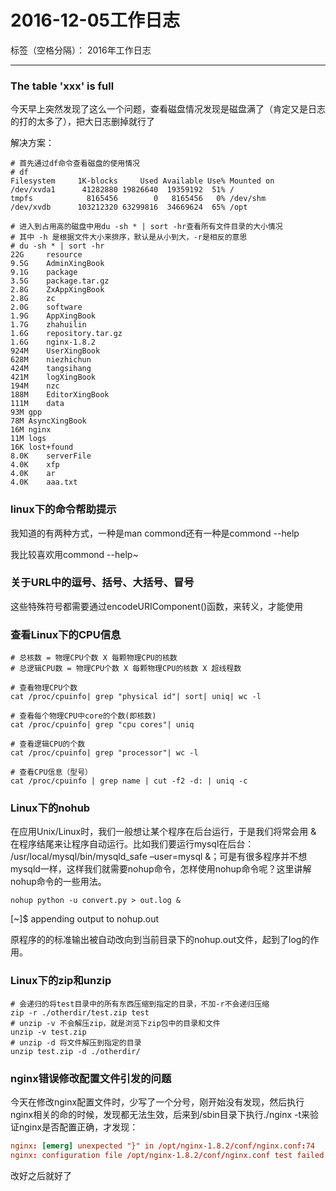 # 2016-12-05工作日志

标签（空格分隔）： 2016年工作日志

---

### The table 'xxx' is full

今天早上突然发现了这么一个问题，查看磁盘情况发现是磁盘满了（肯定又是日志的打的太多了），把大日志删掉就行了

解决方案：

``` commond
# 首先通过df命令查看磁盘的使用情况
# df
Filesystem     1K-blocks     Used Available Use% Mounted on
/dev/xvda1      41282880 19826640  19359192  51% /
tmpfs            8165456        0   8165456   0% /dev/shm
/dev/xvdb      103212320 63299816  34669624  65% /opt

# 进入到占用高的磁盘中用du -sh * | sort -hr查看所有文件目录的大小情况
# 其中 -h 是根据文件大小来排序，默认是从小到大，-r是相反的意思
# du -sh * | sort -hr
22G	    resource
9.5G	AdminXingBook
9.1G	package
3.5G	package.tar.gz
2.8G	ZxAppXingBook
2.8G	zc
2.0G	software
1.9G	AppXingBook
1.7G	zhahuilin
1.6G	repository.tar.gz
1.6G	nginx-1.8.2
924M	UserXingBook
628M	niezhichun
424M	tangsihang
421M	logXingBook
194M	nzc
188M	EditorXingBook
111M	data
93M	gpp
78M	AsyncXingBook
16M	nginx
11M	logs
16K	lost+found
8.0K	serverFile
4.0K	xfp
4.0K	ar
4.0K	aaa.txt
```

### linux下的命令帮助提示

我知道的有两种方式，一种是man commond还有一种是commond --help

我比较喜欢用commond --help~

### 关于URL中的逗号、括号、大括号、冒号

这些特殊符号都需要通过encodeURIComponent()函数，来转义，才能使用

### 查看Linux下的CPU信息

``` shell
# 总核数 = 物理CPU个数 X 每颗物理CPU的核数 
# 总逻辑CPU数 = 物理CPU个数 X 每颗物理CPU的核数 X 超线程数

# 查看物理CPU个数
cat /proc/cpuinfo| grep "physical id"| sort| uniq| wc -l

# 查看每个物理CPU中core的个数(即核数)
cat /proc/cpuinfo| grep "cpu cores"| uniq

# 查看逻辑CPU的个数
cat /proc/cpuinfo| grep "processor"| wc -l

# 查看CPU信息（型号）
cat /proc/cpuinfo | grep name | cut -f2 -d: | uniq -c
```

### Linux下的nohub

在应用Unix/Linux时，我们一般想让某个程序在后台运行，于是我们将常会用 & 在程序结尾来让程序自动运行。比如我们要运行mysql在后台： /usr/local/mysql/bin/mysqld_safe –user=mysql &；可是有很多程序并不想mysqld一样，这样我们就需要nohup命令，怎样使用nohup命令呢？这里讲解nohup命令的一些用法。

``` shell
nohup python -u convert.py > out.log &
```

[~]$ appending output to nohup.out

原程序的的标准输出被自动改向到当前目录下的nohup.out文件，起到了log的作用。

### Linux下的zip和unzip

``` shell
# 会递归的将test目录中的所有东西压缩到指定的目录，不加-r不会递归压缩
zip -r ./otherdir/test.zip test
# unzip -v 不会解压zip，就是浏览下zip包中的目录和文件
unzip -v test.zip
# unzip -d 将文件解压到指定的目录
unzip test.zip -d ./otherdir/
```

### nginx错误修改配置文件引发的问题

今天在修改nginx配置文件时，少写了一个分号，刚开始没有发现，然后执行nginx相关的命的时候，发现都无法生效，后来到/sbin目录下执行./nginx -t来验证nginx是否配置正确，才发现：

``` nginx.conf
nginx: [emerg] unexpected "}" in /opt/nginx-1.8.2/conf/nginx.conf:74
nginx: configuration file /opt/nginx-1.8.2/conf/nginx.conf test failed
```

改好之后就好了